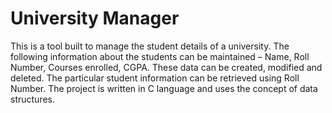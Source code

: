 # University Manager
This is a tool built to manage the student details of a university. 
The following information about the students can be maintained – Name, Roll Number, Courses enrolled, CGPA. 
These data can be created, modified and deleted.
The particular student information can be retrieved using Roll Number.
The project is written in C language and uses the concept of data structures. 
